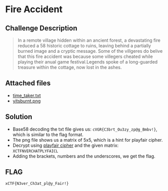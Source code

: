 # Fire Accident

## Challenge Description
> In a remote village hidden within an ancient forest, a devastating fire reduced a 58 historic cottage to ruins, leaving behind a partially burned image and a cryptic message. Some of the villgeres do belive that this fire accident was because some villegers cheated while playing their anual game festival.Legends spoke of a long-guarded treasure within the cottage, now lost in the ashes.

## Attached files
* [time_taker.txt](./time_taker.txt)
* [yitsburnt.png](./yitsburnt.png)

## Solution
* Base58 decoding the txt file gives us: `cVGR{C3brt_Ou3zy_zp@g_Bmbv!}`, which is similar to the flag format.
* The png file shows us a matrix of 5x5, which is a hint for playfair cipher.
* Decrypt using [playfair cipher](https://www.dcode.fr/playfair-cipher) and the given matrix: `XCTFNVERCHATPLYFAICL`
* Adding the brackets, numbers and the underscores, we get the flag.

## FLAG
```
xCTF{N3ver_Ch3at_pl@y_Fair!}
```
